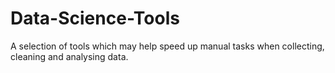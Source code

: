 # Data-Science-Tools
A selection of tools which may help speed up manual tasks when collecting, cleaning and analysing data.
